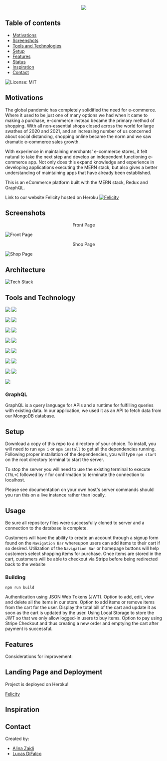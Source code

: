 <p align="center">
  <img src="client\src\assets\images\Felicity.png" />
</p>
<!-- 
# ![Logo](client\src\assets\images\Felicity.png)  -->


## Table of contents

- [Motivations](#motivations)
- [Screenshots](#screenshots)
- [Tools and Technologies](#toolsAndTechnologies)
- [Setup](#setup)
- [Features](#features)
- [Status](#status)
- [Inspiration](#inspiration)
- [Contact](#contact)

![License: MIT](https://img.shields.io/badge/License-MIT-yellow.svg)

## Motivations
The global pandemic has completely solidified the need for e-commerce. Where it used to be just one of many options we had when it came to making a purchase, e-commerce instead became the primary method of shopping. With all non-essential shops closed across the world for large swathes of 2020 and 2021, and an increasing number of us concerned about social distancing, shopping online became the norm and we saw dramatic e-commerce sales growth. 

With experience in maintaining merchants' e-commerce stores, it felt natural to take the next step and develop an independent functioning e-commerce app.  Not only does this expand knowledge and experience in developing applications executing the MERN stack, but also gives a better understanding of maintaining apps that have already been established.  

This is an eCommerce platform built with the MERN stack, Redux and GraphQL.


Link to our website Felicity hosted on Heroku  [![Felicity](https://www.herokucdn.com/deploy/button.svg)](https://rocky-fortress-93078.herokuapp.com/) 

## Screenshots

<p align="center">Front Page</p>

![Front Page]()

<p align="center">Shop Page</p>

![Shop Page]()


## Architecture

![Tech Stack](https://i.imgur.com/O2kRTzS.png)


## Tools and Technology

[![](screenshots/nodejs.png)](https://nodejs.org/en/) [![](screenshots/express.png)](https://www.npmjs.com/package/express)

[![](screenshots/bootstrap.png)](https://www.npmjs.com/package/bootstrap) [![](screenshots/apollo.png)](https://www.npmjs.com/package/apollo-server-express)

[![](screenshots/mongodb.png)](http://wwww.mongodb.com/) [![](screenshots/graphql.png)](https://www.npmjs.com/package/graphql)

[![](screenshots/styledcomponents.png)](https://www.npmjs.com/package/styled-components) [![](screenshots/react.png)](https://www.npmjs.com/package/react)

[![](screenshots/reactscripts.png)](https://www.npmjs.com/package/react-scripts) [![](screenshots/reactboot.png)](https://www.npmjs.com/package/react-bootstrap)

[![](screenshots/reactrouter.png)](https://www.npmjs.com/package/react-router-dom) [![](screenshots/stripe.png)](https://www.npmjs.com/package/stripe)

[![](screenshots/heroku.png)](https://www.heroku.com) [![](screenshots/jsonwebtok.png)](https://www.npmjs.com/package/jsonwebtoken)

[![](screenshots/mongoose.png)](https://www.npmjs.com/package/mongoose)


### GraphQL

GraphQL is a query language for APIs and a runtime for fulfilling queries with existing data. In our application, we used it as an API to fetch data from our MongoDB database.


## Setup

Download a copy of this repo to a directory of your choice. To install, you will need to run `npm i` or `npm install` to get all the dependencies running. Following proper installation of the dependencies, you will type `npm start` on the root directory terminal to start the server.

To stop the server you will need to use the existing terminal to execute `CTRL+C` followed by `Y` for confirmation to terminate the connection to localhost.

Please see documentation on your own host's server commands should you run this on a live instance rather than locally.

## Usage
Be sure all repository files were successfully cloned to server and a connection to the database is complete.

Customers will have the ability to create an account through a signup form found on the `Navigation Bar` whereupon users can add items to their cart if so desired. Utilization of the `Navigation Bar` or homepage buttons will help customers select shopping items for purchase. Once items are stored in the cart, customers will be able to checkout via Stripe before being redirected back to the website


### Building


```
npm run build
```

Authentication using JSON Web Tokens (JWT).
Option to add, edit, view and delete all the items in our store.
Option to add items or remove items from the cart for the user.
Display the total bill of the cart and update it as soon as the cart is updated by the user.
Using Local Storage to store the JWT so that we only allow logged-in users to buy items.
Option to pay using Stripe Checkout and thus creating a new order and emptying the cart after payment is successful.


## Features


Considerations for improvement: 


## Landing Page and Deployment


Project is deployed on Heroku!

[Felicity]()

## Inspiration


## Contact

Created by: 
- [Alina Zaidi](https://github.com/az84)
- [Lucas DiFalco](https://github.com/ldifalco)
